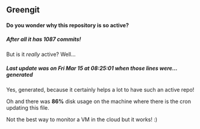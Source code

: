## Greengit

#### Do you wonder why this repository is so active?

##### After all it has 1087 commits!

But is it *really* active? Well...

##### Last update was on Fri Mar 15 at 08:25:01 when those lines were... generated

Yes, generated, because it certainly helps a lot to have such an active repo!

Oh and there was **86%** disk usage on the machine
where there is the cron updating this file.

Not the best way to monitor a VM in the cloud but it works! :)

